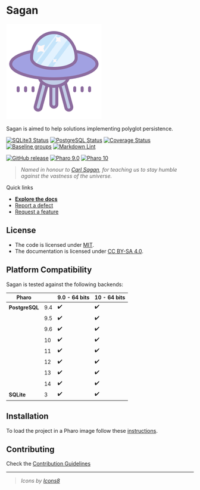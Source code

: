 # Sagan

![Logo](assets/logo.svg)

Sagan is aimed to help solutions implementing polyglot persistence.

[![SQLite3 Status](https://github.com/ba-st/Sagan/workflows/SQLite3%20Integration%20Tests/badge.svg?branch=release-candidate)](https://github.com/ba-st/Sagan/actions?query=workflow%3ASQLite3%20Integration%20Tests)
[![PostgreSQL Status](https://github.com/ba-st/Sagan/workflows/PostgreSQL%20Integration%20Tests/badge.svg?branch=release-candidate)](https://github.com/ba-st/Sagan/actions?query=workflow%3APostgreSQL%20Integration%20Tests)
[![Coverage Status](https://codecov.io/github/ba-st/Sagan/coverage.svg?branch=release-candidate)](https://codecov.io/gh/ba-st/Sagan/branch/release-candidate)
[![Baseline groups](https://github.com/ba-st/Sagan/actions/workflows/loading-groups.yml/badge.svg)](https://github.com/ba-st/Sagan/actions/workflows/loading-groups.yml)
[![Markdown Lint](https://github.com/ba-st/Sagan/actions/workflows/markdown-lint.yml/badge.svg)](https://github.com/ba-st/Sagan/actions/workflows/markdown-lint.yml)

[![GitHub release](https://img.shields.io/github/release/ba-st/Sagan.svg)](https://github.com/ba-st/Sagan/releases/latest)
[![Pharo 9.0](https://img.shields.io/badge/Pharo-9.0-informational)](https://pharo.org)
[![Pharo 10](https://img.shields.io/badge/Pharo-10-informational)](https://pharo.org)

> *Named in honour to [Carl Sagan](https://en.wikipedia.org/wiki/Carl_Sagan), for
> teaching us to stay humble against the vastness of the universe.*

Quick links

- [**Explore the docs**](docs/)
- [Report a defect](https://github.com/ba-st/Sagan/issues/new?labels=Type%3A+Defect)
- [Request a feature](https://github.com/ba-st/Sagan/issues/new?labels=Type%3A+Feature)

## License

- The code is licensed under [MIT](LICENSE).
- The documentation is licensed under [CC BY-SA 4.0](http://creativecommons.org/licenses/by-sa/4.0/).

## Platform Compatibility

Sagan is tested against the following backends:

| Pharo           |     |  9.0 - 64 bits | 10 - 64 bits |
| -----------     | --- | -------------- | ------------- |
| **PostgreSQL**  | 9.4 | ✔️             | ✔️            |
|                 | 9.5 | ✔️             | ✔️            |
|                 | 9.6 | ✔️             | ✔️            |
|                 | 10  | ✔️             | ✔️            |
|                 | 11  | ✔️             | ✔️            |
|                 | 12  | ✔️             | ✔️            |
|                 | 13  | ✔️             | ✔️            |
|                 | 14  | ✔️             | ✔️            |
| **SQLite**      | 3   | ✔️             | ✔️            |

## Installation

To load the project in a Pharo image follow these [instructions](docs/how-to/how-to-load-in-pharo.md).

## Contributing

Check the [Contribution Guidelines](CONTRIBUTING.md)

---

> *Icons by [Icons8](https://icons8.com)*
